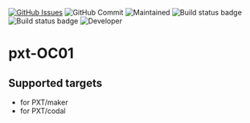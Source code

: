 [![GitHub Issues](https://img.shields.io/github/issues/xinabox/pxt-OC01.svg)](https://github.com/xinabox/pxt-OC01/issues) 
![GitHub Commit](https://img.shields.io/github/last-commit/xinabox/pxt-OC01) 
![Maintained](https://img.shields.io/maintenance/yes/2020) 
![Build status badge](https://github.com/xinabox/pxt-OC01/workflows/maker/badge.svg)
![Build status badge](https://github.com/xinabox/pxt-OC01/workflows/microbit/badge.svg)
![Developer](https://img.shields.io/badge/Developer-bb-blue)


# pxt-OC01

## Supported targets

* for PXT/maker
* for PXT/codal

